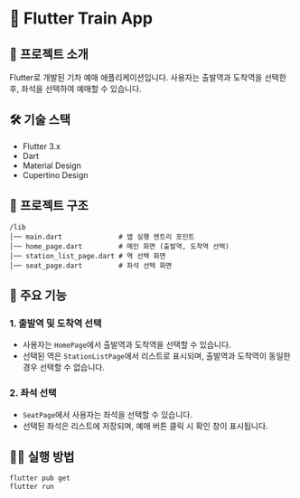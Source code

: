 # 🚆 Flutter Train App

## 📌 프로젝트 소개
Flutter로 개발된 기차 예매 애플리케이션입니다. 사용자는 출발역과 도착역을 선택한 후, 좌석을 선택하여 예매할 수 있습니다.

## 🛠 기술 스택
- Flutter 3.x
- Dart
- Material Design
- Cupertino Design

## 📂 프로젝트 구조
```
/lib
│── main.dart              # 앱 실행 엔트리 포인트
│── home_page.dart         # 메인 화면 (출발역, 도착역 선택)
│── station_list_page.dart # 역 선택 화면
│── seat_page.dart         # 좌석 선택 화면
```

## 📜 주요 기능
### 1. 출발역 및 도착역 선택
- 사용자는 `HomePage`에서 출발역과 도착역을 선택할 수 있습니다.
- 선택된 역은 `StationListPage`에서 리스트로 표시되며, 출발역과 도착역이 동일한 경우 선택할 수 없습니다.

### 2. 좌석 선택
- `SeatPage`에서 사용자는 좌석을 선택할 수 있습니다.
- 선택된 좌석은 리스트에 저장되며, 예매 버튼 클릭 시 확인 창이 표시됩니다.

## 🏃‍♂️ 실행 방법
```sh
flutter pub get
flutter run
```
